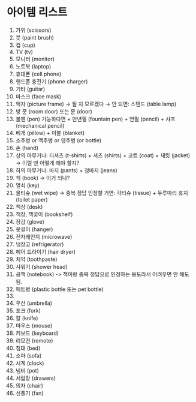 # 아이템 리스트

1. 가위 (scissors)
2. 붓 (paint brush)
3. 컵 (cup)
4. TV (tv)
5. 모니터 (monitor)
6. 노트북 (laptop)
7. 휴대폰 (cell phone)
8. 핸드폰 충전기 (phone charger)
9. 기타 (guitar)
10. 마스크 (face mask)
11. 액자 (picture frame) → 될 지 모르겠다 → 안 되면: 스탠드 (table lamp)
12. 방 문 (room door) 또는 문 (door)
13. 볼펜 (pen) 가능하다면 + 만년필 (fountain pen) + 연필 (pencil) + 샤프 (mechanical pencil)
14. 베개 (pillow) + 이불 (blanket)
15. 소주병 or 맥주병 or 양주병 (or bottle)
16. 손 (hand)
17. 상의 아무거나: 티셔츠 (t-shirts) + 셔츠 (shirts) + 코트 (coat) + 재킷 (jacket) → 이럴 땐 어떻게 해야 할지?
18. 하의 아무거나: 바지 (pants) + 청바지 (jeans)
19. 책 (book) → 이거 되나?
20. 열쇠 (key)
21. 물티슈 (wet wipe) → 중복 정답 인정할 거면: 각티슈 (tissue) + 두루마리 휴지 (toilet paper)
22. 책상 (desk)
23. 책장, 책꽂이 (bookshelf)
24. 장갑 (glove)
25. 옷걸이 (hanger)
26. 전자레인지 (microwave)
27. 냉장고 (refrigerator)
28. 헤어 드라이기 (hair dryer)
29. 치약 (toothpaste)
30. 샤워기 (shower head)
31. 공책 (notebook) -> 책이랑 중복 정답으로 인정하는 용도라서 어려우면 안 해도 됨.
32. 페트병 (plastic bottle 또는 pet bottle)
33. 
34. 우산 (umbrella)
35. 포크 (fork)
36. 칼 (knife)
37. 마우스 (mouse)
38. 키보드 (keyboard)
39. 리모컨 (remote)
40. 침대 (bed)
41. 소파 (sofa)
42. 시계 (clock)
43. 냄비 (pot)
44. 서랍장 (drawers)
45. 의자 (chair)
46. 선풍기 (fan)
